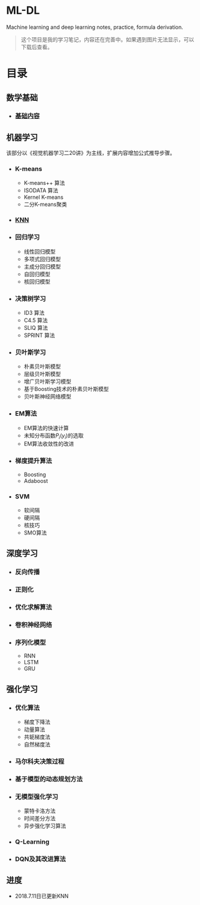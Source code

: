 # ML-DL
Machine learning and deep learning notes, practice, formula derivation.

> 这个项目是我的学习笔记，内容还在完善中。如果遇到图片无法显示，可以下载后查看。
# 目录
## 数学基础
- ### [基础内容](https://github.com/wmpscc/ML-DL/blob/master/math/README.md)
  

## 机器学习
该部分以《视觉机器学习二20讲》为主线，扩展内容增加公式推导步骤。
- ### K-means
  - K-means++ 算法
  - ISODATA 算法
  - Kernel K-means
  - 二分K-means聚类
- ### [KNN](https://github.com/wmpscc/ML-DL/tree/master/kNN)
- ### 回归学习
  - 线性回归模型
  - 多项式回归模型
  - 主成分回归模型
  - 自回归模型
  - 核回归模型
- ### 决策树学习
  - ID3 算法
  - C4.5 算法
  - SLIQ 算法
  - SPRINT 算法
- ### 贝叶斯学习
  - 朴素贝叶斯模型
  - 层级贝叶斯模型
  - 增广贝叶斯学习模型
  - 基于Boosting技术的朴素贝叶斯模型
  - 贝叶斯神经网络模型
- ### EM算法
  - EM算法的快速计算
  - 未知分布函数$P_i(y_i)$的选取
  - EM算法收敛性的改进
- ### 梯度提升算法
  - Boosting
  - Adaboost
- ### SVM
  - 软间隔
  - 硬间隔
  - 核技巧
  - SMO算法

## 深度学习
- ### 反向传播
- ### 正则化
- ### 优化求解算法
- ### 卷积神经网络
- ### 序列化模型
  - RNN
  - LSTM
  - GRU


## 强化学习
- ### 优化算法
  - 梯度下降法
  - 动量算法
  - 共轭梯度法
  - 自然梯度法
- ### 马尔科夫决策过程
- ### 基于模型的动态规划方法
- ### 无模型强化学习
  - 蒙特卡洛方法
  - 时间差分方法
  - 异步强化学习算法
- ### Q-Learning
- ### DQN及其改进算法





## 进度
- 2018.7.11日已更新KNN

